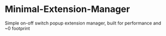 # Minimal-Extension-Manager
Simple on-off switch popup extension manager, built for performance and ~0 footprint
